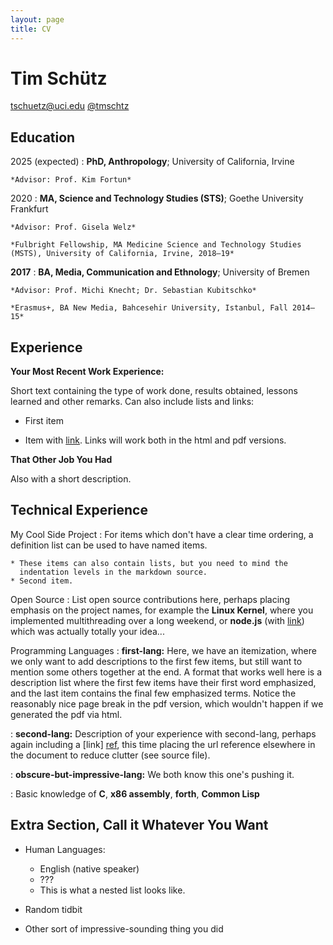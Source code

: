 ```yaml
---
layout: page
title: CV
---
```



Tim Schütz
============
tschuetz@uci.edu
[@tmschtz](https://twitter.com/tmschtz)

Education
---------

2025 (expected)
:   **PhD, Anthropology**; University of California, Irvine

    *Advisor: Prof. Kim Fortun*

2020
:   **MA, Science and Technology Studies (STS)**; Goethe University Frankfurt

    *Advisor: Prof. Gisela Welz*
    
    *Fulbright Fellowship, MA Medicine Science and Technology Studies (MSTS), University of California, Irvine, 2018–19*
    
**2017**
: **BA, Media, Communication and Ethnology**; University of Bremen

    *Advisor: Prof. Michi Knecht; Dr. Sebastian Kubitschko*
    
    *Erasmus+, BA New Media, Bahcesehir University, Istanbul, Fall 2014–15*
    
Experience
----------

**Your Most Recent Work Experience:**

Short text containing the type of work done, results obtained,
lessons learned and other remarks. Can also include lists and
links:

* First item

* Item with [link](http://www.example.com). Links will work both in
  the html and pdf versions.

**That Other Job You Had**

Also with a short description.

Technical Experience
--------------------

My Cool Side Project
:   For items which don't have a clear time ordering, a definition
    list can be used to have named items.

    * These items can also contain lists, but you need to mind the
      indentation levels in the markdown source.
    * Second item.

Open Source
:   List open source contributions here, perhaps placing emphasis on
    the project names, for example the **Linux Kernel**, where you
    implemented multithreading over a long weekend, or **node.js**
    (with [link](http://nodejs.org)) which was actually totally
    your idea...

Programming Languages
:   **first-lang:** Here, we have an itemization, where we only want
    to add descriptions to the first few items, but still want to
    mention some others together at the end. A format that works well
    here is a description list where the first few items have their
    first word emphasized, and the last item contains the final few
    emphasized terms. Notice the reasonably nice page break in the pdf
    version, which wouldn't happen if we generated the pdf via html.

:   **second-lang:** Description of your experience with second-lang,
    perhaps again including a [link] [ref], this time placing the url
    reference elsewhere in the document to reduce clutter (see source
    file). 

:   **obscure-but-impressive-lang:** We both know this one's pushing
    it.

:   Basic knowledge of **C**, **x86 assembly**, **forth**, **Common Lisp**

[ref]: https://github.com/githubuser/superlongprojectname

Extra Section, Call it Whatever You Want
----------------------------------------

* Human Languages:

     * English (native speaker)
     * ???
     * This is what a nested list looks like.

* Random tidbit

* Other sort of impressive-sounding thing you did
